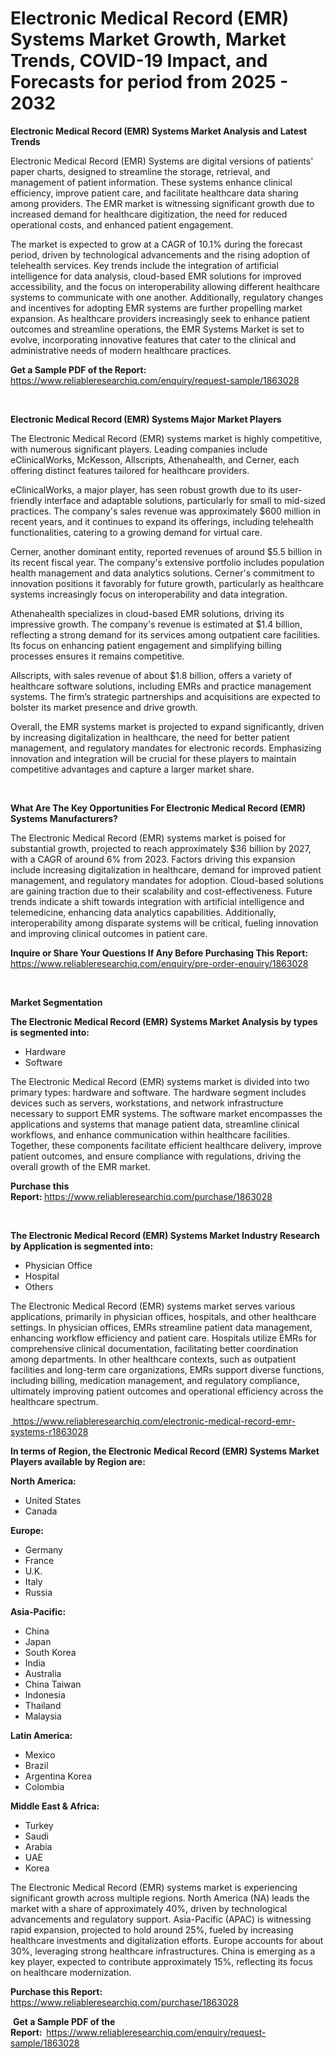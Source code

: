 <p><h1>Electronic Medical Record (EMR) Systems Market Growth, Market Trends, COVID-19 Impact, and Forecasts for period from 2025 - 2032</h1></p><p><strong>Electronic Medical Record (EMR) Systems Market Analysis and Latest Trends</strong></p>
<p><p>Electronic Medical Record (EMR) Systems are digital versions of patients' paper charts, designed to streamline the storage, retrieval, and management of patient information. These systems enhance clinical efficiency, improve patient care, and facilitate healthcare data sharing among providers. The EMR market is witnessing significant growth due to increased demand for healthcare digitization, the need for reduced operational costs, and enhanced patient engagement.</p><p>The market is expected to grow at a CAGR of 10.1% during the forecast period, driven by technological advancements and the rising adoption of telehealth services. Key trends include the integration of artificial intelligence for data analysis, cloud-based EMR solutions for improved accessibility, and the focus on interoperability allowing different healthcare systems to communicate with one another. Additionally, regulatory changes and incentives for adopting EMR systems are further propelling market expansion. As healthcare providers increasingly seek to enhance patient outcomes and streamline operations, the EMR Systems Market is set to evolve, incorporating innovative features that cater to the clinical and administrative needs of modern healthcare practices.</p></p>
<p><strong>Get a Sample PDF of the Report:&nbsp;</strong> <a href="https://www.reliableresearchiq.com/enquiry/request-sample/1863028?utm_campaign=2325&utm_medium=2&utm_source=Github&utm_content=ia&utm_term=13042025&utm_id=electronic-medical-record-emr-systems">https://www.reliableresearchiq.com/enquiry/request-sample/1863028</a></p>
<p>&nbsp;</p>
<p><strong>Electronic Medical Record (EMR) Systems Major Market Players</strong></p>
<p><p>The Electronic Medical Record (EMR) systems market is highly competitive, with numerous significant players. Leading companies include eClinicalWorks, McKesson, Allscripts, Athenahealth, and Cerner, each offering distinct features tailored for healthcare providers.</p><p>eClinicalWorks, a major player, has seen robust growth due to its user-friendly interface and adaptable solutions, particularly for small to mid-sized practices. The company's sales revenue was approximately $600 million in recent years, and it continues to expand its offerings, including telehealth functionalities, catering to a growing demand for virtual care.</p><p>Cerner, another dominant entity, reported revenues of around $5.5 billion in its recent fiscal year. The company's extensive portfolio includes population health management and data analytics solutions. Cerner's commitment to innovation positions it favorably for future growth, particularly as healthcare systems increasingly focus on interoperability and data integration.</p><p>Athenahealth specializes in cloud-based EMR solutions, driving its impressive growth. The company's revenue is estimated at $1.4 billion, reflecting a strong demand for its services among outpatient care facilities. Its focus on enhancing patient engagement and simplifying billing processes ensures it remains competitive.</p><p>Allscripts, with sales revenue of about $1.8 billion, offers a variety of healthcare software solutions, including EMRs and practice management systems. The firm’s strategic partnerships and acquisitions are expected to bolster its market presence and drive growth.</p><p>Overall, the EMR systems market is projected to expand significantly, driven by increasing digitalization in healthcare, the need for better patient management, and regulatory mandates for electronic records. Emphasizing innovation and integration will be crucial for these players to maintain competitive advantages and capture a larger market share.</p></p>
<p>&nbsp;</p>
<p><strong>What Are The Key Opportunities For Electronic Medical Record (EMR) Systems Manufacturers?</strong></p>
<p><p>The Electronic Medical Record (EMR) systems market is poised for substantial growth, projected to reach approximately $36 billion by 2027, with a CAGR of around 6% from 2023. Factors driving this expansion include increasing digitalization in healthcare, demand for improved patient management, and regulatory mandates for adoption. Cloud-based solutions are gaining traction due to their scalability and cost-effectiveness. Future trends indicate a shift towards integration with artificial intelligence and telemedicine, enhancing data analytics capabilities. Additionally, interoperability among disparate systems will be critical, fueling innovation and improving clinical outcomes in patient care.</p></p>
<p><strong>Inquire or Share Your Questions If Any Before Purchasing This Report:</strong> <a href="https://www.reliableresearchiq.com/enquiry/pre-order-enquiry/1863028?utm_campaign=2325&utm_medium=2&utm_source=Github&utm_content=ia&utm_term=13042025&utm_id=electronic-medical-record-emr-systems">https://www.reliableresearchiq.com/enquiry/pre-order-enquiry/1863028</a></p>
<p>&nbsp;</p>
<p><strong>Market Segmentation</strong></p>
<p><strong>The Electronic Medical Record (EMR) Systems Market Analysis by types is segmented into:</strong></p>
<p><ul><li>Hardware</li><li>Software</li></ul></p>
<p><p>The Electronic Medical Record (EMR) systems market is divided into two primary types: hardware and software. The hardware segment includes devices such as servers, workstations, and network infrastructure necessary to support EMR systems. The software market encompasses the applications and systems that manage patient data, streamline clinical workflows, and enhance communication within healthcare facilities. Together, these components facilitate efficient healthcare delivery, improve patient outcomes, and ensure compliance with regulations, driving the overall growth of the EMR market.</p></p>
<p><strong>Purchase this Report:&nbsp;</strong><a href="https://www.reliableresearchiq.com/purchase/1863028?utm_campaign=2325&utm_medium=2&utm_source=Github&utm_content=ia&utm_term=13042025&utm_id=electronic-medical-record-emr-systems">https://www.reliableresearchiq.com/purchase/1863028</a></p>
<p>&nbsp;</p>
<p><strong>The Electronic Medical Record (EMR) Systems Market Industry Research by Application is segmented into:</strong></p>
<p><ul><li>Physician Office</li><li>Hospital</li><li>Others</li></ul></p>
<p><p>The Electronic Medical Record (EMR) systems market serves various applications, primarily in physician offices, hospitals, and other healthcare settings. In physician offices, EMRs streamline patient data management, enhancing workflow efficiency and patient care. Hospitals utilize EMRs for comprehensive clinical documentation, facilitating better coordination among departments. In other healthcare contexts, such as outpatient facilities and long-term care organizations, EMRs support diverse functions, including billing, medication management, and regulatory compliance, ultimately improving patient outcomes and operational efficiency across the healthcare spectrum.</p></p>
<p><a href="https://www.reliableresearchiq.com/electronic-medical-record-emr-systems-r1863028?utm_campaign=2325&utm_medium=2&utm_source=Github&utm_content=ia&utm_term=13042025&utm_id=electronic-medical-record-emr-systems">&nbsp;https://www.reliableresearchiq.com/electronic-medical-record-emr-systems-r1863028</a></p>
<p><strong>In terms of Region, the Electronic Medical Record (EMR) Systems Market Players available by Region are:</strong></p>
<p>
    <p> <strong> North America: </strong>
        <ul>
            <li>United States</li>
            <li>Canada</li>
        </ul>
        </p> 
    <p> <strong> Europe: </strong>
        <ul>
            <li>Germany</li>
            <li>France</li>
            <li>U.K.</li>
            <li>Italy</li>
            <li>Russia</li>
        </ul>
        </p> 
    <p> <strong> Asia-Pacific: </strong>
        <ul>
            <li>China</li>
            <li>Japan</li>
            <li>South Korea</li>
            <li>India</li>
            <li>Australia</li>
            <li>China Taiwan</li>
            <li>Indonesia</li>
            <li>Thailand</li>
            <li>Malaysia</li>
        </ul>
        </p> 
    <p> <strong> Latin America: </strong>
        <ul>
            <li>Mexico</li>
            <li>Brazil</li>
            <li>Argentina Korea</li>
            <li>Colombia</li>
        </ul>
        </p> 
    <p> <strong> Middle East & Africa: </strong>
        <ul>
            <li>Turkey</li>
            <li>Saudi</li>
            <li>Arabia</li>
            <li>UAE</li>
            <li>Korea</li>
        </ul>
    </p>
    </p>
<p><p>The Electronic Medical Record (EMR) systems market is experiencing significant growth across multiple regions. North America (NA) leads the market with a share of approximately 40%, driven by technological advancements and regulatory support. Asia-Pacific (APAC) is witnessing rapid expansion, projected to hold around 25%, fueled by increasing healthcare investments and digitalization efforts. Europe accounts for about 30%, leveraging strong healthcare infrastructures. China is emerging as a key player, expected to contribute approximately 15%, reflecting its focus on healthcare modernization.</p></p>
<p><strong>Purchase this Report: </strong><a href="https://www.reliableresearchiq.com/purchase/1863028?utm_campaign=2325&utm_medium=2&utm_source=Github&utm_content=ia&utm_term=13042025&utm_id=electronic-medical-record-emr-systems">https://www.reliableresearchiq.com/purchase/1863028</a></p>
<p>&nbsp;<strong>Get a Sample PDF of the Report:&nbsp;&nbsp;</strong><a href="https://www.reliableresearchiq.com/enquiry/request-sample/1863028?utm_campaign=2325&utm_medium=2&utm_source=Github&utm_content=ia&utm_term=13042025&utm_id=electronic-medical-record-emr-systems">https://www.reliableresearchiq.com/enquiry/request-sample/1863028</a></p>
<p><strong></strong></p>
<p><p></p><p></p><p></p></p>